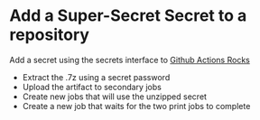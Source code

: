 # Add a Super-Secret Secret to a repository

Add a secret using the secrets interface to [Github Actions Rocks](https://github.com/cfogelklou/github_actions_rocks)

- Extract the .7z using a secret password
- Upload the artifact to secondary jobs
- Create new jobs that will use the unzipped secret
- Create a new job that waits for the two print jobs to complete


